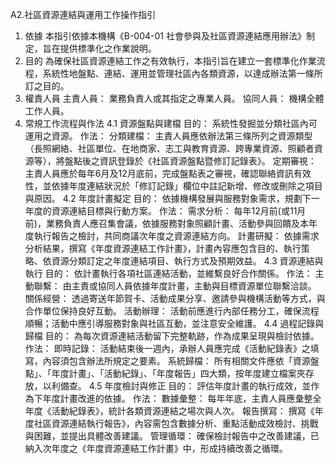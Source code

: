 A2.社區資源連結與運用工作操作指引
1. 依據
本指引依據本機構《B-004-01 社會參與及社區資源連結應用辦法》制定，旨在提供標準化之作業說明。
2. 目的
為確保社區資源連結工作之有效執行，本指引旨在建立一套標準化作業流程，系統性地盤點、連結、運用並管理社區內各類資源，以達成辦法第一條所訂之目的。
3. 權責人員
主責人員： 業務負責人或其指定之專業人員。
協同人員： 機構全體工作人員。
4. 常規工作流程與作法
4.1 資源盤點與建檔
目的： 系統性發掘並分類社區內可運用之資源。
作法：
分類建檔： 主責人員應依辦法第三條所列之資源類型（長照網絡、社區單位、在地商家、志工與教育資源、跨專業資源、照顧者資源等），將盤點後之資訊登錄於《社區資源盤點暨修訂記錄表》。
定期審視： 主責人員應於每年6月及12月底前，完成盤點表之審視，確認聯絡資訊有效性，並依據年度連結狀況於「修訂記錄」欄位中註記新增、修改或刪除之項目與原因。
4.2 年度計畫擬定
目的： 依據機構發展與服務對象需求，規劃下一年度的資源連結目標與行動方案。
作法：
需求分析： 每年12月前(或11月前)，業務負責人應召集會議，依據服務對象照顧計畫、活動參與回饋及本年度執行報告之檢討，共同商議次年度之資源連結方向。
計畫研擬： 依據需求分析結果，撰寫《年度資源連結工作計畫》，計畫內容應包含目的、執行策略、依資源分類訂定之年度連結項目、執行方式及預期效益。
4.3 資源連結與執行
目的： 依計畫執行各項社區連結活動，並維繫良好合作關係。
作法：
主動聯繫： 由主責或協同人員依據年度計畫，主動與目標資源單位聯繫洽談。
關係經營： 透過寄送年節賀卡、活動成果分享、邀請參與機構活動等方式，與合作單位保持良好互動。
活動辦理： 活動前應進行內部任務分工，確保流程順暢；活動中應引導服務對象與社區互動，並注意安全維護。
4.4 過程記錄與歸檔
目的： 為每次資源連結活動留下完整軌跡，作為成果呈現與檢討依據。
作法：
即時記錄： 活動結束後一週內，承辦人員應完成《活動紀錄表》之填寫，內容須包含辦法所規定之要素。
系統歸檔： 所有相關文件應依「資源盤點」、「年度計畫」、「活動紀錄」、「年度報告」四大類，按年度建立檔案夾存放，以利備查。
4.5 年度檢討與修正
目的： 評估年度計畫的執行成效，並作為下年度計畫改進的依據。
作法：
數據彙整： 每年年底，主責人員應彙整全年度《活動紀錄表》，統計各類資源連結之場次與人次。
報告撰寫： 撰寫《年度社區資源連結執行報告》，內容需包含數據分析、重點活動成效檢討、挑戰與困難，並提出具體改善建議。
管理循環： 確保檢討報告中之改善建議，已納入次年度之《年度資源連結工作計畫》中，形成持續改善之循環。